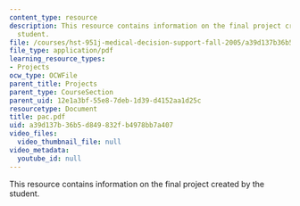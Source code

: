 ```yaml
---
content_type: resource
description: This resource contains information on the final project created by the
  student.
file: /courses/hst-951j-medical-decision-support-fall-2005/a39d137b36b5d849832fb4978bb7a407_pac.pdf
file_type: application/pdf
learning_resource_types:
- Projects
ocw_type: OCWFile
parent_title: Projects
parent_type: CourseSection
parent_uid: 12e1a3bf-55e8-7deb-1d39-d4152aa1d25c
resourcetype: Document
title: pac.pdf
uid: a39d137b-36b5-d849-832f-b4978bb7a407
video_files:
  video_thumbnail_file: null
video_metadata:
  youtube_id: null
---
```

This resource contains information on the final project created by the student.

